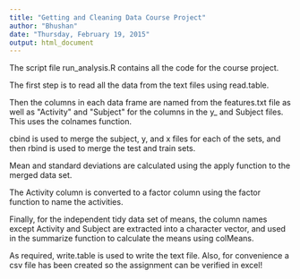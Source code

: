 ```yaml
---
title: "Getting and Cleaning Data Course Project"
author: "Bhushan"
date: "Thursday, February 19, 2015"
output: html_document
---
```


The script file run_analysis.R contains all the code for the course project.

The first step is to read all the data from the text files using read.table.

Then the columns in each data frame are named from the features.txt file as well as "Activity" and "Subject" for the columns in the y_ and Subject files. This uses the colnames function.

cbind is used to merge the subject, y, and x files for each of the sets, and then rbind is used to merge the test and train sets.

Mean and standard deviations are calculated using the apply function to the merged data set.

The Activity column is converted to a factor column using the factor function to name the activities.

Finally, for the independent tidy data set of means, the column names except Activity and Subject are extracted into a character vector, and used in the summarize function to calculate the means using colMeans.

As required, write.table is used to write the text file. Also, for convenience a csv file has been created so the assignment can be verified in excel!

